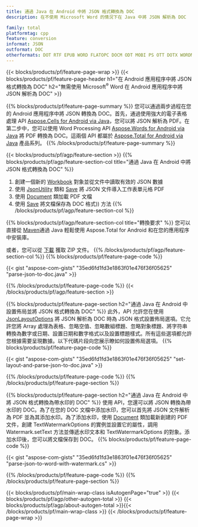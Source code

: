 ```yaml
---
title: 通過 Java 在 Android 中將 JSON 格式轉換為 DOC
description: 在不使用 Microsoft Word 的情況下在 Java 中將 JSON 解析為 DOC

family: total
platformtag: cpp
feature: conversion
informat: JSON
outformat: DOC
otherformats: DOT RTF EPUB WORD FLATOPC DOCM ODT MOBI PS OTT DOTX WORDML CHM PCL
---
```

{{< blocks/products/pf/feature-page-wrap >}}
{{< blocks/products/pf/feature-page-header h1="在 Android 應用程序中將 JSON 格式轉換為 DOC" h2="無需使用 Microsoft<sup>&reg;</sup> Word 在 Android 應用程序中將 JSON 解析為 DOC" >}}

{{% blocks/products/pf/feature-page-summary %}}
您可以通過兩步過程在您的 Android 應用程序中將 JSON 轉換為 DOC。首先，通過使用強大的電子表格處理 API [Aspose.Cells for Android via Java](https://products.aspose.com/cells/android-java/)，您可以將 JSON 解析為 PDF。在第二步中，您可以使用 Word Processing API [Aspose.Words for Android via Java](https://products.aspose.com/words/android-java/) 將 PDF 轉換為 DOC。這兩個 API 都屬於 [Aspose.Total for Android via Java](https://products.aspose.com/total/android-java/) 產品系列。 
{{% /blocks/products/pf/feature-page-summary  %}}

{{< blocks/products/pf/agp/feature-section >}}
{{% blocks/products/pf/agp/feature-section-col title="通過 Java 在 Android 中將 JSON 格式轉換為 DOC" %}}
1. 創建一個新的 [Workbook](https://reference.aspose.com/cells/java/com.aspose.cells/Workbook) 對象並從文件中讀取有效的 JSON 數據
2. 使用 [JsonUtility](https://reference.aspose.com/cells/java/com.aspose.cells/JsonUtility) 類和 [Save](https://reference.aspose.com/) 將 JSON 文件導入工作表單元格 PDF
3. 使用 [Document](https://reference.aspose.com/words/java/com.aspose.words/Document) 類加載 PDF 文檔
4. 使用 [Save](https://reference.aspose.com/words/java/com.aspose.words/Document#save(java.lang.String,com.aspose.words.SaveOptions)) 將文檔保存為 DOC 格式)) 方法
{{% /blocks/products/pf/agp/feature-section-col %}}

{{% blocks/products/pf/agp/feature-section-col title="轉換要求" %}}
您可以直接從 [Maven](https://releases.aspose.com/total/java/)通過 Java 輕鬆使用 Aspose.Total for Android 和在您的應用程序中安裝庫。

或者，您可以從 [下載](https://releases.aspose.com/total/androidjava) 獲取 ZIP 文件。
{{% /blocks/products/pf/agp/feature-section-col %}}
{{% blocks/products/pf/feature-page-code %}}

{{< gist "aspose-com-gists" "35ed6fd1fd3e1863f01e476f36f05625" "parse-json-to-doc.java" >}}



{{% /blocks/products/pf/feature-page-code %}}
{{< /blocks/products/pf/agp/feature-section >}}

{{% blocks/products/pf/feature-page-section  h2="通過 Java 在 Android 中設置佈局並將 JSON 格式轉換為 DOC" %}}
此外，API 允許您在使用 [JsonLayoutOptions](https://reference.aspose.com/cells/java/com.aspose.cells/jsonlayoutoptions) 將 JSON 解析為 DOC 時為 JSON 格式設置佈局選項。它允許您將 Array 處理為表格、忽略空值、忽略數組標題、忽略對象標題、將字符串轉換為數字或日期、設置日期和數字格式以及設置標題樣式。所有這些選項都允許您根據需要呈現數據。以下代碼片段向您展示瞭如何設置佈局選項。
{{% blocks/products/pf/feature-page-code %}}

{{< gist "aspose-com-gists" "35ed6fd1fd3e1863f01e476f36f05625" "set-layout-and-parse-json-to-doc.java" >}}

{{% /blocks/products/pf/feature-page-code  %}}
{{% /blocks/products/pf/feature-page-section %}}

{{% blocks/products/pf/feature-page-section  h2="通過 Java 在 Android 中將 JSON 格式轉換為帶水印的 DOC" %}}
使用 API，您還可以將 JSON 轉換為帶水印的 DOC。為了在您的 DOC 文檔中添加水印，您可以首先將 JSON 文件解析為 PDF 並為其添加水印。為了添加水印，使用 [Document](https://reference.aspose.com/words/java/com.aspose.words/Document) 類加載新創建的 PDF 文件，創建 TextWatermarkOptions 的實例並設置它的屬性，調用 Watermark.setText 方法並傳遞水印文本和 TextWatermarkOptions 的對象。添加水印後，您可以將文檔保存到 DOC。
{{% blocks/products/pf/feature-page-code %}}

{{< gist "aspose-com-gists" "35ed6fd1fd3e1863f01e476f36f05625" "parse-json-to-word-with-watermark.cs" >}}

{{% /blocks/products/pf/feature-page-code  %}}
{{% /blocks/products/pf/feature-page-section %}}

{{< blocks/products/pf/main-wrap-class isAutogenPage="true" >}}
{{< blocks/products/pf/agp/other-autogen-total >}}
{{< blocks/products/pf/agp/about-autogen-total >}}{{< /blocks/products/pf/main-wrap-class >}}
{{< /blocks/products/pf/feature-page-wrap >}}